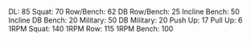 DL: 85
 Squat: 70
 Row/Bench: 62
 DB Row/Bench: 25
 Incline Bench: 50
 Incline DB Bench: 20
 Military: 50
 DB Military: 20
 Push Up: 17
 Pull Up: 6
 1RPM Squat: 140
 1RPM Row: 115
 1RPM Bench: 100
